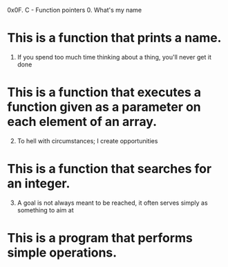 0x0F. C - Function pointers
0. What's my name
# This is a function that prints a name.
1. If you spend too much time thinking about a thing, you'll never get it done
# This is a function that executes a function given as a parameter on each element of an array.
2. To hell with circumstances; I create opportunities
# This is a function that searches for an integer.
3. A goal is not always meant to be reached, it often serves simply as something to aim at
# This is a program that performs simple operations.
